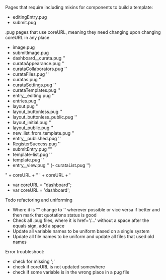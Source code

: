 Pages that require including mixins for components to build a template:
- editingEntry.pug
- submit.pug

.pug pages that use coreURL, meaning they need changing upon changing coreURL in any place
- image.pug
- submitImage.pug
- dashboard__curata.pug ''
- curataAppearance.pug ''
- curataCollaborators.pug ''
- curataFiles.pug ''
- curatas.pug ''
- curataSettings.pug ''
- curataTemplates.pug ''
- entry__editing.pug ''
- entries.pug ''
- layout.pug ''
- layout_buttonless.pug ''
- layout_buttonless_public.pug ''
- layout_initial.pug ''
- layout_public.pug ''
- new_list_from_template.pug ''
- entry__published.pug ''
- RegisterSuccess.pug ''
- submitEntry.pug ""
- template-list.pug ''
- template.pug ''
- entry__view.pug ''
(- curataList.pug '') 

" + coreURL + "
' + coreURL + '

- var coreURL = "dashboard";
- var coreURL = 'dashboard';



Todo refactoring and uniforming
- Where it is "" change to '' wherever possible or vice versa if better and then mark that quotations status is good
- Check all .pug files, where it is href='/...' without a space after the equals sign, add a space
- Update all variable names to be uniform based on a single system
- Update all file names to be uniform and update all files that used old names


Error troubleshoot:
- check for missing ';'
- check if coreURL is not updated somewhere
- check if some variable is in the wrong place in a pug file